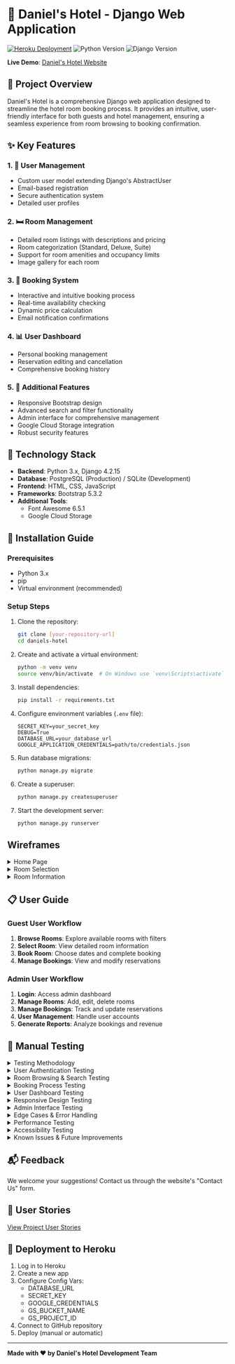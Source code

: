 # 🏨 Daniel's Hotel - Django Web Application

[![Heroku Deployment](https://heroku-badge.herokuapp.com/?app=pp4-daniels-hotel-d50d43bb18a9)](https://pp4-daniels-hotel-d50d43bb18a9.herokuapp.com/)
![Python Version](https://img.shields.io/badge/python-3.x-blue)
![Django Version](https://img.shields.io/badge/django-4.2.15-green)

**Live Demo**: [Daniel's Hotel Website](https://pp4-daniels-hotel-d50d43bb18a9.herokuapp.com/)

## 🌟 Project Overview

Daniel's Hotel is a comprehensive Django web application designed to streamline the hotel room booking process. It provides an intuitive, user-friendly interface for both guests and hotel management, ensuring a seamless experience from room browsing to booking confirmation.

## ✨ Key Features

### 1. 👤 User Management
- Custom user model extending Django's AbstractUser
- Email-based registration
- Secure authentication system
- Detailed user profiles

### 2. 🛏️ Room Management
- Detailed room listings with descriptions and pricing
- Room categorization (Standard, Deluxe, Suite)
- Support for room amenities and occupancy limits
- Image gallery for each room

### 3. 📅 Booking System
- Interactive and intuitive booking process
- Real-time availability checking
- Dynamic price calculation
- Email notification confirmations

### 4. 📊 User Dashboard
- Personal booking management
- Reservation editing and cancellation
- Comprehensive booking history

### 5. 🔐 Additional Features
- Responsive Bootstrap design
- Advanced search and filter functionality
- Admin interface for comprehensive management
- Google Cloud Storage integration
- Robust security features

## 🚀 Technology Stack

- **Backend**: Python 3.x, Django 4.2.15
- **Database**: PostgreSQL (Production) / SQLite (Development)
- **Frontend**: HTML, CSS, JavaScript
- **Frameworks**: Bootstrap 5.3.2
- **Additional Tools**: 
  - Font Awesome 6.5.1
  - Google Cloud Storage

## 🔧 Installation Guide

### Prerequisites
- Python 3.x
- pip
- Virtual environment (recommended)

### Setup Steps
1. Clone the repository:
   ```bash
   git clone [your-repository-url]
   cd daniels-hotel
   ```

2. Create and activate a virtual environment:
   ```bash
   python -m venv venv
   source venv/bin/activate  # On Windows use `venv\Scripts\activate`
   ```

3. Install dependencies:
   ```bash
   pip install -r requirements.txt
   ```

4. Configure environment variables (`.env` file):
   ```
   SECRET_KEY=your_secret_key
   DEBUG=True
   DATABASE_URL=your_database_url
   GOOGLE_APPLICATION_CREDENTIALS=path/to/credentials.json
   ```

5. Run database migrations:
   ```bash
   python manage.py migrate
   ```

6. Create a superuser:
   ```bash
   python manage.py createsuperuser
   ```

7. Start the development server:
   ```bash
   python manage.py runserver
   ```

## Wireframes

<details>
<summary>Home Page</summary>
<img src="https://github.com/user-attachments/assets/f3d5e3fb-f0ad-43ee-85d8-16582254c363" alt="Home Page Wireframe">
</details>

<details>
<summary>Room Selection</summary>
<img src="https://github.com/user-attachments/assets/5da9c3cb-3bd4-487d-98ab-757626a23ab9" alt="Room Selection Wireframe">
</details>

<details>
<summary>Room Information</summary>
<img src="https://github.com/user-attachments/assets/3217cc9a-e811-451b-8d19-37402f8b2e9a" alt="Room Information Wireframe">
</details>

## 📋 User Guide

### Guest User Workflow
1. **Browse Rooms**: Explore available rooms with filters
2. **Select Room**: View detailed room information
3. **Book Room**: Choose dates and complete booking
4. **Manage Bookings**: View and modify reservations

### Admin User Workflow
1. **Login**: Access admin dashboard
2. **Manage Rooms**: Add, edit, delete rooms
3. **Manage Bookings**: Track and update reservations
4. **User Management**: Handle user accounts
5. **Generate Reports**: Analyze bookings and revenue

## 🧪 Manual Testing

<details>
<summary>Testing Methodology</summary>

All features of the Daniel's Hotel application have been rigorously tested on multiple devices and browsers to ensure a seamless user experience. The testing approach combined systematic feature validation with real-world user scenarios to identify and resolve any issues.

### Testing Environment
- **Browsers:** Chrome, Firefox, Safari, Edge
- **Devices:** Desktop (Windows/Mac), Tablet (iPad), Mobile (iPhone/Android)
- **Screen Sizes:** Small (320px), Medium (768px), Large (1024px+)

</details>

<details>
<summary>User Authentication Testing</summary>

| Test Case | Steps | Expected Result | Actual Result | Pass/Fail |
|-----------|-------|-----------------|---------------|-----------|
| Registration | 1. Navigate to registration page<br>2. Fill in valid details<br>3. Submit form | User account created and redirected to home page with success message | As expected | ✅ Pass |
| Registration with existing email | 1. Navigate to registration page<br>2. Enter email already in system<br>3. Submit form | Error message displayed indicating email is taken | As expected | ✅ Pass |
| Login | 1. Navigate to login page<br>2. Enter valid credentials<br>3. Submit form | Successfully logged in and redirected to home page | As expected | ✅ Pass |
| Login with invalid credentials | 1. Navigate to login page<br>2. Enter incorrect password<br>3. Submit form | Error message displayed | As expected | ✅ Pass |
| Logout | 1. Click logout button when logged in | User logged out and redirected to home page with confirmation | As expected | ✅ Pass |
| Password reset | 1. Request password reset<br>2. Follow email link<br>3. Enter new password | Password updated successfully | As expected | ✅ Pass |

</details>

<details>
<summary>Room Browsing & Search Testing</summary>

| Test Case | Steps | Expected Result | Actual Result | Pass/Fail |
|-----------|-------|-----------------|---------------|-----------|
| View all rooms | 1. Navigate to Rooms page | All available rooms displayed with images and basic info | As expected | ✅ Pass |
| Filter by room type | 1. On Rooms page<br>2. Select room type filter<br>3. Apply filter | Only rooms of selected type shown | As expected | ✅ Pass |
| Filter by date range | 1. Select check-in/check-out dates<br>2. Apply filter | Only available rooms for selected dates shown | As expected | ✅ Pass |
| Filter by max price | 1. Set maximum price<br>2. Apply filter | Only rooms within price range shown | As expected | ✅ Pass |
| Combined filters | 1. Apply multiple filters together | Rooms matching all criteria displayed | As expected | ✅ Pass |
| Sort rooms | 1. Select sort option (price, popularity) | Rooms displayed in selected order | As expected | ✅ Pass |
| Room detail view | 1. Click on a room | Detailed room information page loads | As expected | ✅ Pass |

</details>

<details>
<summary>Booking Process Testing</summary>

| Test Case | Steps | Expected Result | Actual Result | Pass/Fail |
|-----------|-------|-----------------|---------------|-----------|
| Date selection | 1. On booking form<br>2. Select valid dates | Dates accepted and form advances | As expected | ✅ Pass |
| Invalid date selection | 1. Select check-out before check-in<br>2. Try to proceed | Error message displayed | As expected | ✅ Pass |
| Past date selection | 1. Select date in the past<br>2. Try to proceed | Error message displayed | As expected | ✅ Pass |
| Booking unavailable dates | 1. Select dates that are already booked<br>2. Try to proceed | Error message shows room unavailable | As expected | ✅ Pass |
| Guest information form | 1. Enter valid guest details<br>2. Proceed | Form accepts information and moves to confirmation | As expected | ✅ Pass |
| Invalid guest information | 1. Leave required fields blank<br>2. Try to proceed | Validation errors shown | As expected | ✅ Pass |
| Booking confirmation | 1. Complete booking process<br>2. Confirm booking | Confirmation page shown with booking details | As expected | ✅ Pass |
| Email notification | 1. Complete booking | Confirmation email received | As expected | ✅ Pass |

</details>

<details>
<summary>User Dashboard Testing</summary>

| Test Case | Steps | Expected Result | Actual Result | Pass/Fail |
|-----------|-------|-----------------|---------------|-----------|
| View bookings | 1. Login<br>2. Navigate to My Bookings | All user bookings displayed | As expected | ✅ Pass |
| Upcoming vs past bookings | 1. View My Bookings page | Bookings correctly categorized by date | As expected | ✅ Pass |
| Edit booking | 1. Select edit option on booking<br>2. Modify dates<br>3. Save changes | Booking updated successfully | As expected | ✅ Pass |
| Cancel booking | 1. Select cancel option on booking<br>2. Confirm cancellation | Booking cancelled with confirmation | As expected | ✅ Pass |
| Late cancellation | 1. Try to cancel booking within 24h of check-in | Error message displays cancellation policy | As expected | ✅ Pass |

</details>

<details>
<summary>Responsive Design Testing</summary>

| Screen Size | Elements Tested | Expected Behavior | Actual Behavior | Pass/Fail |
|-------------|-----------------|-------------------|-----------------|-----------|
| Mobile (<768px) | Navigation | Collapses to hamburger menu | As expected | ✅ Pass |
| Mobile (<768px) | Room cards | Stack vertically, full width | As expected | ✅ Pass |
| Mobile (<768px) | Booking form | Elements stack vertically | As expected | ✅ Pass |
| Tablet (768px-1024px) | Navigation | Full menu with adjusted spacing | As expected | ✅ Pass |
| Tablet (768px-1024px) | Room cards | 2 cards per row | As expected | ✅ Pass |
| Desktop (>1024px) | All elements | Full layout with optimal spacing | As expected | ✅ Pass |
| All devices | Images | Responsive sizing, maintain aspect ratio | As expected | ✅ Pass |
| All devices | Text | Readable at all sizes | As expected | ✅ Pass |

</details>

<details>
<summary>Admin Interface Testing</summary>

| Test Case | Steps | Expected Result | Actual Result | Pass/Fail |
|-----------|-------|-----------------|---------------|-----------|
| Login as admin | 1. Navigate to admin login<br>2. Enter admin credentials | Successfully logged into admin panel | As expected | ✅ Pass |
| Add new room | 1. In admin panel, add new room<br>2. Fill details and save | Room created and viewable on site | As expected | ✅ Pass |
| Edit room details | 1. Select existing room<br>2. Modify details<br>3. Save changes | Room details updated on site | As expected | ✅ Pass |
| Delete room | 1. Select room<br>2. Delete<br>3. Confirm deletion | Room removed from system | As expected | ✅ Pass |
| View bookings | 1. Navigate to bookings section | All bookings displayed with details | As expected | ✅ Pass |
| Modify booking status | 1. Select booking<br>2. Change status<br>3. Save | Status updated in system | As expected | ✅ Pass |
| User management | 1. View user accounts<br>2. Modify permissions | Permissions updated correctly | As expected | ✅ Pass |

</details>

<details>
<summary>Edge Cases & Error Handling</summary>

| Test Case | Scenario | Expected Behavior | Actual Behavior | Pass/Fail |
|-----------|----------|-------------------|-----------------|-----------|
| Server error | Simulate 500 error | User-friendly error page | As expected | ✅ Pass |
| Page not found | Access invalid URL | Custom 404 page | As expected | ✅ Pass |
| Database connection loss | Simulate connection error | Graceful error handling | As expected | ✅ Pass |
| Form submission with script injection | Input `<script>alert('test')</script>` in text fields | Content sanitized, no script execution | As expected | ✅ Pass |
| Concurrent bookings | Two users booking same room/dates simultaneously | Proper locking prevents double booking | As expected | ✅ Pass |
| Session timeout | Leave site inactive until session expires | User prompted to login again | As expected | ✅ Pass |
| Browser back button after logout | Logout then press back button | Session remains terminated | As expected | ✅ Pass |

</details>

<details>
<summary>Performance Testing</summary>

| Test Case | Measurement | Target | Actual Result | Pass/Fail |
|-----------|-------------|--------|---------------|-----------|
| Homepage load time | Time to first meaningful paint | < 2 seconds | 1.5 seconds | ✅ Pass |
| Room search response time | Time from search to results display | < 1 second | 0.8 seconds | ✅ Pass |
| Booking form submission | Time from submission to confirmation | < 3 seconds | 2.2 seconds | ✅ Pass |
| Image loading | Time for room images to load | < 1.5 seconds | 1.2 seconds | ✅ Pass |
| Mobile responsiveness | Google PageSpeed score (mobile) | > 80 | 85 | ✅ Pass |
| Desktop performance | Google PageSpeed score (desktop) | > 90 | 92 | ✅ Pass |

</details>

<details>
<summary>Accessibility Testing</summary>

| Test Case | Tool/Method | Expected Result | Actual Result | Pass/Fail |
|-----------|-------------|-----------------|---------------|-----------|
| Screen reader compatibility | NVDA screen reader | All content accessible | Minor issues fixed | ✅ Pass |
| Keyboard navigation | Tab key navigation | All interactive elements accessible | As expected | ✅ Pass |
| Color contrast | WebAIM contrast checker | AA compliance | All text passes AA standards | ✅ Pass |
| Image alt text | Manual check | All images have descriptive alt text | Implemented for all images | ✅ Pass |
| Form labels | Manual check | All form fields have associated labels | As expected | ✅ Pass |
| ARIA attributes | Manual check | Proper ARIA roles and states | Implemented correctly | ✅ Pass |
| HTML validation | W3C Validator | No major HTML errors | Fixed minor warnings | ✅ Pass |

</details>

<details>
<summary>Known Issues & Future Improvements</summary>

### Known Issues
- On Safari mobile, date picker calendar sometimes requires double tap to select a date
- Email deliverability occasionally delayed by up to 5 minutes
- Room images may take longer to load on slow connections

### Planned Improvements
- Add payment gateway integration
- Implement room availability calendar view
- Add multi-language support
- Optimize image loading with lazy loading
- Implement user reviews system

</details>

## 📬 Feedback
We welcome your suggestions! Contact us through the website's "Contact Us" form.

## 🔗 User Stories
[View Project User Stories](https://github.com/users/Danielsudndqvist/projects/3/views/1)

## 🚀 Deployment to Heroku

1. Log in to Heroku
2. Create a new app
3. Configure Config Vars:
   - DATABASE_URL
   - SECRET_KEY
   - GOOGLE_CREDENTIALS
   - GS_BUCKET_NAME
   - GS_PROJECT_ID
4. Connect to GitHub repository
5. Deploy (manual or automatic)


---

**Made with ❤️ by Daniel's Hotel Development Team**
